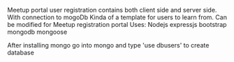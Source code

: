 Meetup portal user registration
contains both client side and server side. With connection to mogoDb
Kinda of a template for users to learn from.
Can be modified for Meetup registration portal
Uses:
Nodejs
expressjs
bootstrap
mongodb
mongoose

After installing mongo go into mongo and type 'use dbusers' to create database
